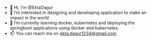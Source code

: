 - 👋 Hi, I’m @EktaDagur
- 👀 I’m interested in designing and developing application to make an impact in the world
- 🌱 I’m currently learning docker, kubernetes and deploying the springboot applications using docker and kubernetes.
- 📫 You can reach me on ekta.dagur1234@gmail.com

<!---
EktaDagur/EktaDagur is a ✨ special ✨ repository because its `README.md` (this file) appears on your GitHub profile.
You can click the Preview link to take a look at your changes.
--->
